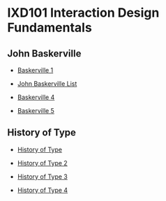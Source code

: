 IXD101 Interaction Design Fundamentals
======================================

John Baskerville
----------------
- [Baskerville 1](https://liammcevoyixd.github.io/john_baskerville/baskerville1.html)

- [John Baskerville List](https://liammcevoyixd.github.io/john_baskerville/baskerville2.html)

- [Baskerville 4](https://liammcevoyixd.github.io/john_baskerville/baskerville4.html)

- [Baskerville 5](https://liammcevoyixd.github.io/john_baskerville/baskerville5.html)

History of Type
---------------

- [History of Type](https://liammcevoyixd.github.io/john_baskerville/history_of_type1.html)

- [History of Type 2](https://liammcevoyixd.github.io/john_baskerville/history_of_type2.html)

- [History of Type 3](https://liammcevoyixd.github.io/john_baskerville/history_of_type3.html)

- [History of Type 4](https://liammcevoyixd.github.io/john_baskerville/history_of_type4.html)